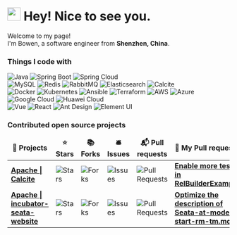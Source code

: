<h1><img src="https://emojis.slackmojis.com/emojis/images/1531849430/4246/blob-sunglasses.gif?1531849430" width="30"/> Hey! Nice to see you.</h1>
<p>Welcome to my page! </br> I'm Bowen, a software engineer from <b>Shenzhen, China</b>. </p>
<h3>Things I code with</h3>
<p>
  <img alt="Java" src="https://img.shields.io/badge/-Java-ED8B00?style=flat-square&logo=java&logoColor=white" />  
  <img alt="Spring Boot" src="https://img.shields.io/badge/-Spring%20Boot-6DB33F?style=flat-square&logo=spring&logoColor=white" />  
  <img alt="Spring Cloud" src="https://img.shields.io/badge/-Spring%20Cloud-6DB33F?style=flat-square&logo=spring&logoColor=white" />  
  </br>
  <img alt="MySQL" src="https://img.shields.io/badge/-MySQL-0073e6?style=flat-square&logo=mysql&logoColor=white" />
  <img alt="Redis" src="https://img.shields.io/badge/-Redis-DC382D?style=flat-square&logo=redis&logoColor=white" />  
  <img alt="RabbitMQ" src="https://img.shields.io/badge/-RabbitMQ-FF6600?style=flat-square&logo=rabbitmq&logoColor=white" />  
  <img alt="Elasticsearch" src="https://img.shields.io/badge/-Elasticsearch-005571?style=flat-square&logo=elasticsearch&logoColor=white" />
  <img alt="Calcite" src="https://img.shields.io/badge/-Calcite-blue?style=flat-square" />
  </br>
  <img alt="Docker" src="https://img.shields.io/badge/-Docker-46a2f1?style=flat-square&logo=docker&logoColor=white" />  
  <img alt="Kubernetes" src="https://img.shields.io/badge/-Kubernetes-326CE5?style=flat-square&logo=kubernetes&logoColor=white" />  
  <img alt="Ansible" src="https://img.shields.io/badge/-Ansible-19171F?style=flat-square&logo=ansible&logoColor=white" />  
  <img alt="Terraform" src="https://img.shields.io/badge/-Terraform-26A69A?style=flat-square&logo=terraform&logoColor=white" /> 
  <img alt="AWS" src="https://img.shields.io/badge/-AWS-232F3E?style=flat-square&logo=amazon-aws&logoColor=white" />  
  <img alt="Azure" src="https://img.shields.io/badge/-Azure-0072C6?style=flat-square&logo=microsoft-azure&logoColor=white" />  
  <img alt="Google Cloud" src="https://img.shields.io/badge/-Google%20Cloud-4285F4?style=flat-square&logo=google-cloud&logoColor=white" />  
  <img alt="Huawei Cloud" src="https://img.shields.io/badge/-Huawei%20Cloud-E67A2E?style=flat-square&logo=huawei-cloud&logoColor=white" />
  </br>
  <img alt="Vue" src="https://img.shields.io/badge/-Vue-41b883?style=flat-square&logo=vue.js&logoColor=white" />  
  <img alt="React" src="https://img.shields.io/badge/-React-45b8d8?style=flat-square&logo=react&logoColor=white" />  
  <img alt="Ant Design" src="https://img.shields.io/badge/-Ant%20Design-blue?style=flat-square&logo=ant-design&logoColor=white" />  
  <img alt="Element UI" src="https://img.shields.io/badge/-Element%20UI-409EFF?style=flat-square&logo=element-ui&logoColor=white" />
</p>
<h3>Contributed open source projects</h3>
<table>
  <thead align="center">
    <tr border: none;>
      <td><b>🎁 Projects</b></td>
      <td><b>⭐ Stars</b></td>
      <td><b>📚 Forks</b></td>
      <td><b>🛎 Issues</b></td>
      <td><b>📬 Pull requests</b></td>
      <td><b>🚀 My Pull requests</b></td>
    </tr>
  </thead>
  <tbody>
    <tr>
      <td><a href="https://github.com/apache/calcite"><b>Apache | Calcite</b></a></td>
      <td><img alt="Stars" src="https://img.shields.io/github/stars/apache/calcite?style=flat-square&labelColor=343b41"/></td>
      <td><img alt="Forks" src="https://img.shields.io/github/forks/apache/calcite?style=flat-square&labelColor=343b41"/></td>
      <td><img alt="Issues" src="https://img.shields.io/github/issues/apache/calcite?style=flat-square&labelColor=343b41"/></td>
      <td><img alt="Pull Requests" src="https://img.shields.io/github/issues-pr/apache/calcite?style=flat-square&labelColor=343b41"/></td>
      <td>
        <a href="https://github.com/apache/calcite/pull/3913"><b>Enable more tests in RelBuilderExample</b></a>
      </td>
    </tr>
    <tr>
      <td><a href="https://github.com/apache/incubator-seata-website"><b>Apache | incubator-seata-website</b></a></td>
      <td><img alt="Stars" src="https://img.shields.io/github/stars/apache/incubator-seata-website?style=flat-square&labelColor=343b41"/></td>
      <td><img alt="Forks" src="https://img.shields.io/github/forks/apache/incubator-seata-website?style=flat-square&labelColor=343b41"/></td>
      <td><img alt="Issues" src="https://img.shields.io/github/issues/apache/incubator-seata-website?style=flat-square&labelColor=343b41"/></td>
      <td><img alt="Pull Requests" src="https://img.shields.io/github/issues-pr/apache/incubator-seata-website?style=flat-square&labelColor=343b41"/></td>
      <td>
        <a href="https://github.com/apache/incubator-seata-website/pull/878"><b>Optimize the description of Seata-at-mode-start-rm-tm.md</b></a>
      </td>
    </tr>
  </tbody>
</table>

